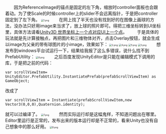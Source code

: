 &emsp;&emsp;因为ReferenceImage的锚点是固定的左下角，缩放时controller面板也会跟着动。为了使Scale的时候controller上的slider不会远离指针，于是把controller固定到了左下角。
<img src="https://i.loli.net/2018/11/19/5bf24e0c883ea.png" alt="1.png" title="1.png" style="zoom:50%"/>
&emsp;&emsp;在网上找了半天也没有找到好的在图像上画球的方法，没办法只好用image来当求了，放上球的照片即可。得把三维坐标转到UI坐标里，具体方法请看[Unity3D 世界坐标上一个点对应UI上一个点](https://blog.csdn.net/aa20274270/article/details/52529075?locationNum=3&fps=1)。
&emsp;&emsp;于是具体的玩法就是先计算接触点，再把图片和三维物体对齐，点击Overlay按钮，就会生成以image为父亲的带有球图片的小image，效果如下：
<img src="https://i.loli.net/2018/11/19/5bf272456f6dc.png" alt="2.png" title="2.png" style="zoom:50%"/>
<img src="https://i.loli.net/2018/11/19/5bf272456b865.png" alt="4.png" title="4.png" style="zoom:50%"/>
<img src="https://i.loli.net/2018/11/19/5bf272456d883.png" alt="5.png" title="5.png" style="zoom:50%"/>
<img src="https://i.loli.net/2018/11/19/5bf27245191a8.png" alt="3.png" title="3.png" style="zoom:50%"/>
&emsp;&emsp;想发布到windows平台试运行一下，结果给我报了这么多错误，说什么找不到PrefabUtility：
<img src="https://i.loli.net/2018/11/19/5bf295d638fd2.png" alt="6.png" title="6.png" style="zoom:50%"/>
&emsp;&emsp;之后百度发现UnityEditor是只能在编辑模式下调用的库，于是把之前的代码：
```
var scrollViewItem= UnityEditor.PrefabUtility.InstantiatePrefab(prefabScrollViewItem) as GameObject;
```
改成了
```
var scrollViewItem = Instantiate(prefabScrollViewItem,new Vector3(0,0,0),Quaternion.identity);
```
就可以过编译了。
<img src="https://i.loli.net/2018/11/19/5bf295d5d1897.png" alt="7.png" title="7.png" style="zoom:50%"/>
&emsp;&emsp;然而实际运行却是这幅鬼样，不知道问题出在哪里。Editor里运行是正常的，发布出来的版本运行却是不正常的，看来Unity也没有自己想象中的那么好用。
<img src="https://i.loli.net/2018/11/19/5bf295d638bf3.png" alt="8.png" title="8.png" style="zoom:50%"/>